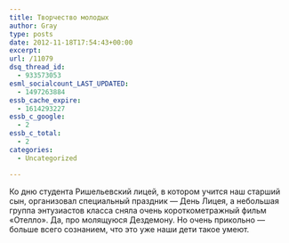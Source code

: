 ```yaml
---
title: Творчество молодых
author: Gray
type: posts
date: 2012-11-18T17:54:43+00:00
excerpt:
url: /11079
dsq_thread_id:
  - 933573053
esml_socialcount_LAST_UPDATED:
  - 1497263884
essb_cache_expire:
  - 1614293227
essb_c_google:
  - 2
essb_c_total:
  - 2
categories:
  - Uncategorized

---
```








Ко дню студента Ришельевский лицей, в котором учится наш старший сын, организовал специальный праздник — День Лицея, а небольшая группа энтузиастов класса сняла очень короткометражный фильм &#171;Отелло&#187;. Да, про молящуюся Дездемону. Но очень прикольно — больше всего сознанием, что это уже наши дети такое умеют.